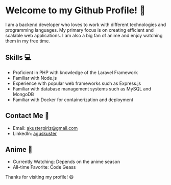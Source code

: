 # Welcome to my Github Profile! :wave:

I am a backend developer who loves to work with different technologies and programming languages. My primary focus is on creating efficient and scalable web applications. I am also a big fan of anime and enjoy watching them in my free time.

## Skills :computer:
- Proficient in PHP with knowledge of the Laravel Framework
- Familiar with Node.js
- Experience with popular web frameworks such as Express.js
- Familiar with database management systems such as MySQL and MongoDB
- Familiar with Docker for containerization and deployment

## Contact Me :email:
- Email: akusterpiriz@gmail.com
- LinkedIn: [aguskuster](https://www.linkedin.com/in/aguskuster/)


## Anime 🌊
- Currently Watching: Depends on the anime season 
- All-time Favorite: Code Geass

Thanks for visiting my profile! :smile:
